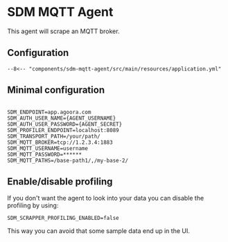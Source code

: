 # SDM MQTT Agent

This agent will scrape an MQTT broker.

## Configuration

```
--8<-- "components/sdm-mqtt-agent/src/main/resources/application.yml"
```

## Minimal configuration 

```

SDM_ENDPOINT=app.agoora.com
SDM_AUTH_USER_NAME={AGENT_USERNAME}
SDM_AUTH_USER_PASSWORD={AGENT_SECRET}
SDM_PROFILER_ENDPOINT=localhost:8089
SDM_TRANSPORT_PATH=/your/path/
SDM_MQTT_BROKER=tcp://1.2.3.4:1883
SDM_MQTT_USERNAME=username
SDM_MQTT_PASSWORD=******
SDM_MQTT_PATHS=/base-path1/,/my-base-2/
```

## Enable/disable profiling

If you don't want the agent to look into your data you can disable the profiling by using:
```
SDM_SCRAPPER_PROFILING_ENABLED=false
```
This way you can avoid that some sample data end up in the UI.
